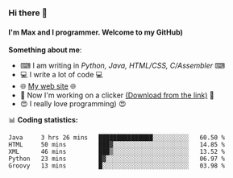 ### Hi there 👋
#### I'm Max and I programmer. Welcome to my GitHub)

**Something about me**:
- ⌨ I am writing in _Python, Java, HTML/CSS, C/Assembler_ ⌨
- 💻 I write a lot of code 💻
- 🌐 [My web site](https://merive.herokuapp.com/) 🌐
- 🔘 Now I'm working on a clicker [(Download from the link)](https://merive.herokuapp.com/press1mtimes) 🔘
- 😍 I really love programming) 😍

📊 **Coding statistics:**
<!--START_SECTION:waka-->
```text
Java     3 hrs 26 mins   ███████████████░░░░░░░░░░   60.50 % 
HTML     50 mins         ███▓░░░░░░░░░░░░░░░░░░░░░   14.85 % 
XML      46 mins         ███▒░░░░░░░░░░░░░░░░░░░░░   13.52 % 
Python   23 mins         █▓░░░░░░░░░░░░░░░░░░░░░░░   06.97 % 
Groovy   13 mins         █░░░░░░░░░░░░░░░░░░░░░░░░   03.98 % 
```
<!--END_SECTION:waka-->
